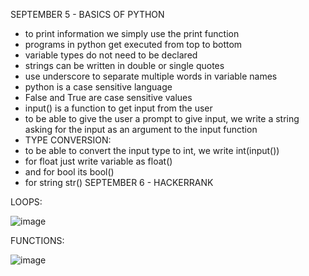 SEPTEMBER 5 - BASICS OF PYTHON

- to print information we simply use the print function
- programs in python get executed from top to bottom
- variable types do not need to be declared
- strings can be written in double or single quotes
- use underscore to separate multiple words in variable names
- python is a case sensitive language
- False and True are case sensitive values 
- input() is a function to get input from the user
- to be able to give the user a prompt to give input, we write a string asking for the input as an argument to the input function
- TYPE CONVERSION:
- to be able to convert the input type to int, we write int(input())
- for float just write variable as float()
- and for bool its bool()
- for string str()
SEPTEMBER 6 - HACKERRANK 

LOOPS:

![image](https://user-images.githubusercontent.com/75111379/190849043-7a5fe529-811f-4cf5-87bc-8baf7b29b989.png)


FUNCTIONS:

![image](https://user-images.githubusercontent.com/75111379/190848889-c81ce759-1e2e-41c0-91fe-81d6ac147326.png)

